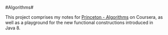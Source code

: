 #Algorithms#

This project comprises my notes for [Princeton - Algorithms](https://www.coursera.org/course/algs4partI) on Coursera,
as well as a playground for the new functional constructions introduced in Java 8.
 